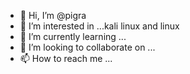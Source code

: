 - 👋 Hi, I’m @pigra
- 👀 I’m interested in ...kali linux and linux
- 🌱 I’m currently learning ...
- 💞️ I’m looking to collaborate on ...
- 📫 How to reach me ...

<!---
pigra/pigra is a ✨ special ✨ repository because its `README.md` (this file) appears on your GitHub profile.
You can click the Preview link to take a look at your changes.
--->
